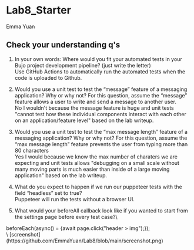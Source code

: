 # Lab8_Starter
Emma Yuan

## Check your understanding q's
1. In your own words: Where would you fit your automated tests in your Bujo project development pipeline? (just write the letter)\
Use GitHub Actions to automatically run the automated tests when the code is uploaded to Github.

2. Would you use a unit test to test the “message” feature of a messaging application? Why or why not? For this question, assume the “message” feature allows a user to write and send a message to another user.\
No I wouldn't because the message feature is huge and unit tests "cannot test how these individual components interact with each other on an application/feature level" based on the lab writeup.  

3. Would you use a unit test to test the “max message length” feature of a messaging application? Why or why not? For this question, assume the “max message length” feature prevents the user from typing more than 80 characters\
Yes I would because we know the max number of charaters we are expecting and unit tests allows "debugging on a small scale without many moving parts is much easier than inside of a large moving application" based on the lab writeup.  

4. What do you expect to happen if we run our puppeteer tests with the field “headless” set to true?\
Puppeteer will run the tests without a browser UI.

5. What would your beforeAll callback look like if you wanted to start from the settings page before every test case?\
<section>beforeEach(async() = {await page.click("header > img");});</section>\
[screenshot](https://github.com/EmmaYuan/Lab8/blob/main/screenshot.png)
